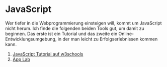 # JavaScript

Wer tiefer in die Webprogrammierung einsteigen will, kommt um JavaScript nicht herum. Ich finde die folgenden beiden Tools gut, um damit zu beginnen. Das erste ist ein Tutorial und das zweite ein Online-Entwicklungsumgebung, in der man leicht zu Erfolgserlebnissen kommen kann.

1. [JavaScript Tutorial auf w3schools](http://www.w3schools.com/js/default.asp)
2. [App Lab](https://code.org/educate/applab)
